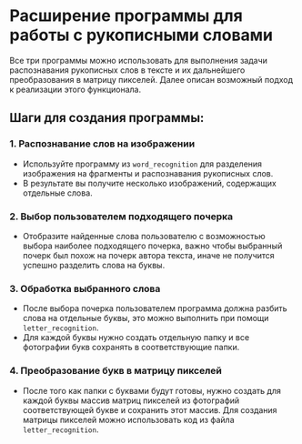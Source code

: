 # Расширение программы для работы с рукописными словами

Все три программы можно использовать для выполнения задачи распознавания рукописных слов в тексте и их дальнейшего преобразования в матрицу пикселей. Далее описан возможный подход к реализации этого функционала.

## Шаги для создания программы:

### 1. Распознавание слов на изображении

- Используйте программу из `word_recognition` для разделения изображения на фрагменты и распознавания рукописных слов.
- В результате вы получите несколько изображений, содержащих отдельные слова.

### 2. Выбор пользователем подходящего почерка

- Отобразите найденные слова пользователю с возможностью выбора наиболее подходящего почерка, важно чтобы выбранный почерк был похож на почерк автора текста, иначе не получится успешно разделить слова на буквы.

### 3. Обработка выбранного слова

- После выбора почерка пользователем программа должна разбить слова на отдельные буквы, это можно выполнить при помощи `letter_recognition`.
- Для каждой буквы нужно создать отдельную папку и все фотографии букв сохранять в соответствующие папки.

### 4. Преобразование букв в матрицу пикселей

- После того как папки с буквами будут готовы, нужно создать для каждой буквы массив матриц пикселей из фотографий соответствующей букве и сохранить этот массив. Для создания матрицы пикселей можно использовать код из файла `letter_recognition`.
